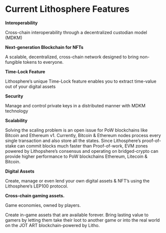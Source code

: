# Current Lithosphere Features

**Interoperability**

Cross-chain interoperability through a decentralized custodian model (MDKM)&#x20;

**Next-generation Blockchain for NFTs**

A scalable, decentralized, cross-chain network designed to bring non-fungible tokens to everyone.&#x20;

**Time-Lock Feature**

Lithosphere’s unique Time-Lock feature enables you to extract time-value out of your digital assets&#x20;

**Security**

Manage and control private keys in a distributed manner with MDKM technology&#x20;

**Scalability**

Solving the scaling problem is an open issue for PoW blockchains like Bitcoin and Ethereum v1. Currently, Bitcoin & Ethereum nodes process every single transaction and also store all the states. Since Lithosphere’s proof-of-stake can commit blocks much faster than Proof-of-work, EVM zones powered by Lithopshere’s consensus and operating on bridged-crypto can provide higher performance to PoW blockchains Ethereum, Litecoin & Bitcoin.

**Digital Assets**

Create, manage or even lend your own digital assets & NFT’s using the Lithosphere’s LEP100 protocol.&#x20;

**Cross-chain gaming assets.**

Game economies, owned by players.

Create in-game assets that are available forever. Bring lasting value to gamers by letting them take their loot to another game or into the real world on the JOT ART blockchain-powered by Litho.

